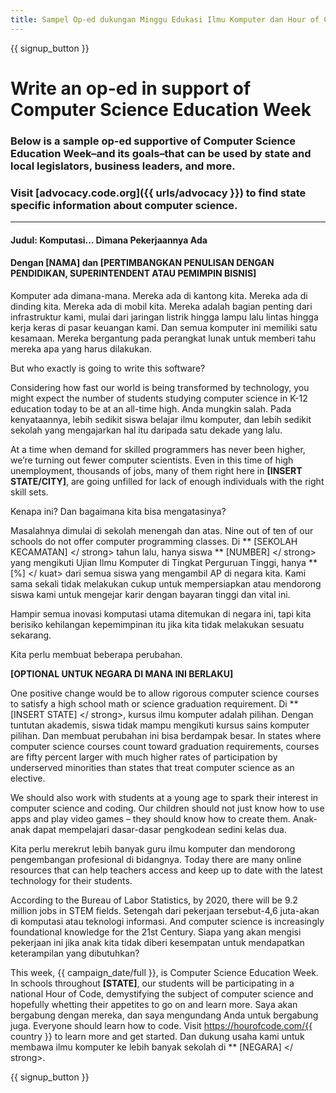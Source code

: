 ```yaml
---
title: Sampel Op-ed dukungan Minggu Edukasi Ilmu Komputer dan Hour of Code
---
```


{{ signup_button }}

# Write an op-ed in support of Computer Science Education Week

### Below is a sample op-ed supportive of Computer Science Education Week–and its goals–that can be used by state and local legislators, business leaders, and more.

### Visit [advocacy.code.org]({{ urls/advocacy }}) to find state specific information about computer science.

* * *

#### Judul: Komputasi... Dimana Pekerjaannya Ada

#### Dengan [NAMA] dan [PERTIMBANGKAN PENULISAN DENGAN PENDIDIKAN, SUPERINTENDENT ATAU PEMIMPIN BISNIS]

Komputer ada dimana-mana. Mereka ada di kantong kita. Mereka ada di dinding kita. Mereka ada di mobil kita. Mereka adalah bagian penting dari infrastruktur kami, mulai dari jaringan listrik hingga lampu lalu lintas hingga kerja keras di pasar keuangan kami. Dan semua komputer ini memiliki satu kesamaan. Mereka bergantung pada perangkat lunak untuk memberi tahu mereka apa yang harus dilakukan.

But who exactly is going to write this software?

Considering how fast our world is being transformed by technology, you might expect the number of students studying computer science in K-12 education today to be at an all-time high. Anda mungkin salah. Pada kenyataannya, lebih sedikit siswa belajar ilmu komputer, dan lebih sedikit sekolah yang mengajarkan hal itu daripada satu dekade yang lalu.

At a time when demand for skilled programmers has never been higher, we’re turning out fewer computer scientists. Even in this time of high unemployment, thousands of jobs, many of them right here in **[INSERT STATE/CITY]**, are going unfilled for lack of enough individuals with the right skill sets.

Kenapa ini? Dan bagaimana kita bisa mengatasinya?

Masalahnya dimulai di sekolah menengah dan atas. Nine out of ten of our schools do not offer computer programming classes. Di ** [SEKOLAH KECAMATAN] </ strong> tahun lalu, hanya siswa ** [NUMBER] </ strong> yang mengikuti Ujian Ilmu Komputer di Tingkat Perguruan Tinggi, hanya ** [%] </ kuat> dari semua siswa yang mengambil AP di negara kita. Kami sama sekali tidak melakukan cukup untuk mempersiapkan atau mendorong siswa kami untuk mengejar karir dengan bayaran tinggi dan vital ini.</p> 

Hampir semua inovasi komputasi utama ditemukan di negara ini, tapi kita berisiko kehilangan kepemimpinan itu jika kita tidak melakukan sesuatu sekarang.

Kita perlu membuat beberapa perubahan.

**[OPTIONAL UNTUK NEGARA DI MANA INI BERLAKU]**

One positive change would be to allow rigorous computer science courses to satisfy a high school math or science graduation requirement. Di ** [INSERT STATE] </ strong>, kursus ilmu komputer adalah pilihan. Dengan tuntutan akademis, siswa tidak mampu mengikuti kursus sains komputer pilihan. Dan membuat perubahan ini bisa berdampak besar. In states where computer science courses count toward graduation requirements, courses are fifty percent larger with much higher rates of participation by underserved minorities than states that treat computer science as an elective.</p> 

We should also work with students at a young age to spark their interest in computer science and coding. Our children should not just know how to use apps and play video games – they should know how to create them. Anak-anak dapat mempelajari dasar-dasar pengkodean sedini kelas dua.

Kita perlu merekrut lebih banyak guru ilmu komputer dan mendorong pengembangan profesional di bidangnya. Today there are many online resources that can help teachers access and keep up to date with the latest technology for their students.

According to the Bureau of Labor Statistics, by 2020, there will be 9.2 million jobs in STEM fields. Setengah dari pekerjaan tersebut-4,6 juta-akan di komputasi atau teknologi informasi. And computer science is increasingly foundational knowledge for the 21st Century. Siapa yang akan mengisi pekerjaan ini jika anak kita tidak diberi kesempatan untuk mendapatkan keterampilan yang dibutuhkan?

This week, {{ campaign_date/full }}, is Computer Science Education Week. In schools throughout **[STATE]**, our students will be participating in a national Hour of Code, demystifying the subject of computer science and hopefully whetting their appetites to go on and learn more. Saya akan bergabung dengan mereka, dan saya mengundang Anda untuk bergabung juga. Everyone should learn how to code. Visit https://hourofcode.com/{{ country }} to learn more and get started. Dan dukung usaha kami untuk membawa ilmu komputer ke lebih banyak sekolah di ** [NEGARA] </ strong>.</p> 

{{ signup_button }}